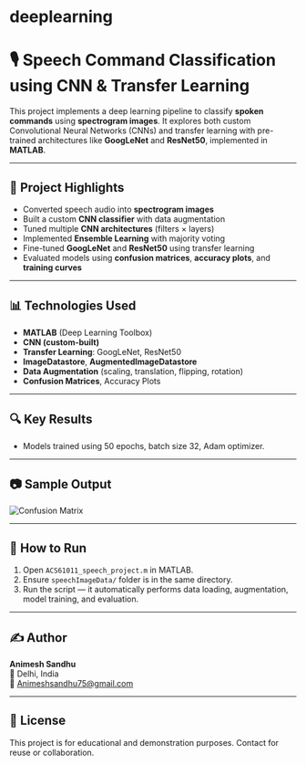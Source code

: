# deeplearning
# 🎙️ Speech Command Classification using CNN & Transfer Learning

This project implements a deep learning pipeline to classify **spoken commands** using **spectrogram images**. It explores both custom Convolutional Neural Networks (CNNs) and transfer learning with pre-trained architectures like **GoogLeNet** and **ResNet50**, implemented in **MATLAB**.

---

## 🚀 Project Highlights

- Converted speech audio into **spectrogram images**
- Built a custom **CNN classifier** with data augmentation
- Tuned multiple **CNN architectures** (filters × layers)
- Implemented **Ensemble Learning** with majority voting
- Fine-tuned **GoogLeNet** and **ResNet50** using transfer learning
- Evaluated models using **confusion matrices**, **accuracy plots**, and **training curves**

---

## 📊 Technologies Used

- **MATLAB** (Deep Learning Toolbox)
- **CNN (custom-built)**
- **Transfer Learning**: GoogLeNet, ResNet50
- **ImageDatastore**, **AugmentedImageDatastore**
- **Data Augmentation** (scaling, translation, flipping, rotation)
- **Confusion Matrices**, Accuracy Plots

---

## 🔍 Key Results

- Models trained using 50 epochs, batch size 32, Adam optimizer.

---

## 📷 Sample Output

![Confusion Matrix](result%20of%20googlenet.png)

---

## 📌 How to Run

1. Open `ACS61011_speech_project.m` in MATLAB.
2. Ensure `speechImageData/` folder is in the same directory.
3. Run the script — it automatically performs data loading, augmentation, model training, and evaluation.

---

## ✍️ Author

**Animesh Sandhu**  
📍 Delhi, India  
📧 Animeshsandhu75@gmail.com  

---

## 📄 License

This project is for educational and demonstration purposes. Contact for reuse or collaboration.
